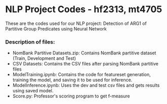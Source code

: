 # NLP Project Codes - hf2313, mt4705

These are the codes used for our NLP project: Detection of ARG1 of Partitive Group Predicates using Neural Network

### Description of files:

<ul>
<li>NomBank Partitive Datasets.zip: Contains NomBank partitive dataset (Train, Development and Test)  </li>
<li>CSV Datasets: Contains the CSV files after parsing NomBank partitive files </li>
<li>ModelTraining.ipynb: Contains the code for featureset generation, training the model, and saving it to be used for inference. </li>
<li>ModelInference.ipynb: Uses the dev and test csv files and gets results using saved model. </li>
<li>Score.py: Professor's scoring program to get f-measure </li>
</ul>
